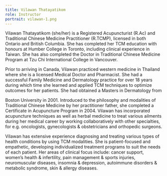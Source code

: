 ```yaml
---
title: Vilawan Thatayatikom
role: Instructor
portrait: vilawan-1.png
---
```

Vilawan Thatayatikom (she/her) is a Registered Acupuncturist (R.Ac) and Traditional Chinese Medicine Practitioner (R.TCMP), licensed in both Ontario and British Columbia. She has completed her TCM education with honours at Humber College in Toronto, including clinical experience in Taiwan. She has also completed the Doctor in Traditional Chinese Medicine Program at Tzu Chi International College in Vancouver.

Prior to arriving in Canada, Vilawan practiced western medicine in Thailand where she is a licensed Medical Doctor and Pharmacist. She had a successful Family Medicine and Dermatology practice for over 18 years during which time she learned and applied TCM techniques to optimize outcomes for her patients. She had obtained a Masters in Dermatology from

Boston University in 2001. Introduced to the philosophy and modalities of Traditional Chinese Medicine by her practitioner father, she completed a Certificate in Acupuncture Program in 2004. Vilawan has incorporated acupuncture techniques as well as herbal medicine to treat various ailments during her medical career by working collaboratively with other specialties, for e.g. oncologists, gynecologists & obstetricians and orthopedic surgeons.

Vilawan has extensive experience diagnosing and treating various types of health conditions by using TCM modalities. She is patient-focused and empathetic, developing individualized treatment programs to suit the needs of each patient. Her areas of clinical focus include: cancer support, women’s health & infertility, pain management & sports injuries, neuromuscular diseases, insomnia & depression, autoimmune disorders & metabolic syndrome, skin & allergy diseases.
